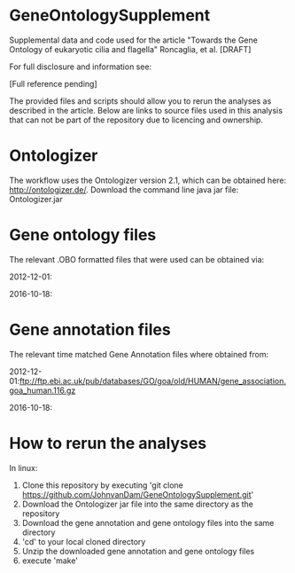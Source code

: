 # GeneOntologySupplement
Supplemental data and code used for the article "Towards the Gene Ontology of eukaryotic cilia and flagella" Roncaglia, et al. [DRAFT]

For full disclosure and information see:

[Full reference pending]

The provided files and scripts should allow you to rerun the analyses as described in the article. Below are links to source files used in this analysis that can not be part of the repository due to licencing and ownership.

# Ontologizer
The workflow uses the Ontologizer version 2.1, which can be obtained here: http://ontologizer.de/. Download the command line java jar file: Ontologizer.jar

# Gene ontology files
The relevant .OBO formatted files that were used can be obtained via:

2012-12-01:

2016-10-18:

# Gene annotation files
The relevant time matched Gene Annotation files where obtained from:

2012-12-01:ftp://ftp.ebi.ac.uk/pub/databases/GO/goa/old/HUMAN/gene_association.goa_human.116.gz

2016-10-18:

# How to rerun the analyses
In linux:

1. Clone this repository by executing 'git clone https://github.com/JohnvanDam/GeneOntologySupplement.git'
2. Download the Ontologizer jar file into the same directory as the repository
3. Download the gene annotation and gene ontology files into the same directory
5. 'cd' to your local cloned directory
4. Unzip the downloaded gene annotation and gene ontology files
5. execute 'make'



